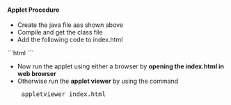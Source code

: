 <h4>Applet Procedure</h4>
<ul>
  <li>Create the java file aas shown above
  <li>Compile and get the class file
  <li>Add the following code to index.html
</ul>
```html
<html>
    <body>
        <applet code="ColorButtons" height="200" width="200"></applet>
    </body>
</html>
```
<ul>
  <li>Now run the applet using either a browser by <b>opening the index.html in web browser</b>
  <li>Otherwise run the <b>applet viewer</b> by using the command <pre> appletviewer index.html </pre>
</ul>
